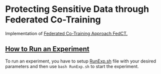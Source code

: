 # Protecting Sensitive Data through Federated Co-Training
Implementation of [Federated Co-Training Approach FedCT.](https://arxiv.org/pdf/2310.05696.pdf)
<!---The Appendix of the paper includes the proof of Proposition 1 and all experiments details can be found as a Pdf on [AIMHI_Appendix](https://github.com/kampmichael/distributedcotraining/blob/main/AIMHI_Appendix.pdf) --->

<!--## Table of Contents

1. [How to Run an Experiment](#How-to-Run-an-Experiment)
2. [Appendix](#appendix) 
    - [A Proof of Proposition 1](#A-Proof-of-Proposition-1)
    - [Details on Experiments](#details-on-experiments)
      - [Details on Privacy Vulnerability Experiments](#Details-on-Privacy-Vulnerability-Experiments)
      - [Datasets](#Datasets)
      - [Experimental Setup](#Experimental-Setup)
    
 -->   
    
    
## [How to Run an Experiment](#How-to-Run-an-Experiment)
To run an experiment, you have to setup [RunExp.sh](https://github.com/kampmichael/distributedcotraining/blob/main/RunExp.sh) file with your desired parameters and then use `bash RunExp.sh` to start the experiment.
<!--
## [Appendix](#appendix)    
### [A Proof of Proposition 1](#A-Proof-of-Proposition-1)
For convenience, we restate the proposition.

**Proposition 1:** For $m\in\mathbb{N}$ clients with local datasets $D^1,\dots,D^m$ and unlabeled dataset $U$ drawn iid. from $\mathbb{D}$, let $\mathbb{A}$ be a learning algorithm that achieves a linearly increasing training accuracy $a_t$ for all labelings of $U$, i.e., there exists $c\in\mathbb{R_{+}}$ such that $a_t=1-c/t$, then there exists $t_0\in\mathbb{N}$ such that $a_t\geq 1/2$ and AIMHI with majority vote converges with probability $1-\delta$, where

$$\delta\leq|U|(4c)^{\frac{m}2}\zeta\left(\frac{m}{2},t_0+1\right)$$
and $\zeta(x,q)$ is the Hurwitz zeta function.

**Proof:**
Let $P_t$ denote the consensus label at time $t\in\mathbb{N}$. We first show that the probability $\delta_{t}$ of $P_{t}\neq P_{t-1}$ is bounded. Since the learning algorithm $\mathbb{A}$ at time $t\geq t_0$ achieves a training accuracy $a_t\geq 0.5$, the probability can be determined via the CDF of the binomial distribution, i.e.,


$$\delta_t = \mathbb{P}\left[{\exists u\in U:\sum_{i=1}^m\mathbb{1}_{h^i_t(u) = v}<\left\lfloor\frac{m}{2}\right\rfloor}\right]$$

$$=F\left(\left\lfloor\frac{m}{2}\right\rfloor-1,m,a_t\right)=\sum_{i=1}^{\left\lfloor\frac{m}{2}\right\rfloor-1}{\binom{m}{i}}a_t^i(1-a_t)^{m-i}$$

Applying the Chernoff bound and denoting by $D(\cdot\||\cdot)$ the Kullback-Leibler divergence yields


$$\delta_t \leq \exp\left(-mD\left(\frac{\left\lfloor\frac{m}{2}\right\rfloor-1}{m} \middle\|\middle\| a_t\right)^2\right)$$

$$=\exp\left(-m\left(\frac{\left\lfloor\frac{m}{2}\right\rfloor-1}{m}\log\frac{\frac{\left\lfloor\frac{m}{2}\right\rfloor-1}{m}}{a_t}+\left(1-\frac{\left\lfloor\frac{m}{2}\right\rfloor-1}{m}\right)\log\frac{1-\frac{\left\lfloor\frac{m}{2}\right\rfloor-1}{m}}{1-a_t}\right)\right)$$

$$\leq\exp\left(-m\left(\frac{\frac{m}{2}}{m}\log\frac{\frac{\frac{m}{2}}{m}}{a_t}+\left(1-\frac{\frac{m}{2}}{m}\right)\log\frac{1-\frac{\frac{m}{2}}{m}}{1-a_t}\right)\right)$$

$$=\exp\left(-m\left(\frac12\log\frac{\frac12}{a_t}+\frac12\log\frac{\frac12}{1-a_t}\right)\right)=\exp\left(-\frac{m}2\log\frac{1}{2a_t}-\frac{m}2\log\frac{1}{2(1-a_t)}\right)$$

$$=\exp\left(\frac{m}2\left(\log 2a_t + \log 2(1-a_t)\right)\right)=\left(2a_t\right)^{\frac{m}2}\left(2(1-a_t\right)^{\frac{m}2}=4^{\frac{m}2}a_t^{\frac{m}2}(1-a_t)^{\frac{m}2}\enspace.$$

The union bound over all $u\in U$ yields 
$$\delta_t\leq |U|4^{\frac{m}2}a_t^{\frac{m}2}(1-a_t)^{\frac{m}2}\enspace .$$

To show convergence, we need to show that for $t_0\in\mathbb{N}$ it holds that 
$$\sum_{t=t_0}^\infty \delta_t \leq \delta$$


for $0\leq \delta < 1$. 
Since we assume that $a_t$ grows linearly, we can write wlog. $a_t=1-c/t$ for some $c\in\mathbb{R_{+}}$ and $t\geq 2c$. With this, the sum can be written as

 $$\sum_{t=t_0}^\infty\delta_t \leq |U|\sum_{t=t_0}^\infty 4^{\frac{m}2}\left(1-\frac{c}{t}\right)^{\frac{m}2}\left(\frac{c}{t}\right)^{\frac{m}2}=|U|4^{\frac{m}2}\sum_{t=t_0}^\infty \left(\frac{\frac{t}{c}-1}{\frac{t^2}{c^2}}\right)^{\frac{m}2}$$

$$\leq|U|4^{\frac{m}2}\sum_{t=t_0}^\infty \left(\frac{\frac{t}{c}}{\frac{t^2}{c^2}}\right)^{\frac{m}2}=(4c)^{\frac{m}2}\sum_{t=t_0}^\infty \left(\frac{1}{t}\right)^{\frac{m}2}=|U|(4c)^{\frac{m}2}\zeta\left(\frac{m}{2}\right)-H_{t_0}^{\left(\frac{m}{2}\right)}$$

where $\zeta(x)$ is the Riemann zeta function and $H_n^{(x)}$ is the generalized harmonic number. Note that $H_n^{(x)}=\zeta(x)-\zeta(x,n+1)$, where $\zeta(x,q)$ is the Hurwitz zeta function, so that this expression can be simplified to

$$\sum_{t=t_0}^\infty\delta_t \leq |U|(4c)^{\frac{m}2}\zeta\left(\frac{m}{2}\right)-\zeta\left(\frac{m}{2}\right)+\zeta\left(\frac{m}{2},t_0+1\right)=|U|(4c)^{\frac{m}2}\zeta\left(\frac{m}{2},t_0+1\right)\enspace .$$


### [Details on Experiments](#details-on-experiments)
#### [Details on Privacy Vulnerability Experiments](#Details-on-Privacy-Vulnerability-Experiments)
We measure privacy vulnerability by performing membership inference attacks against AIMHI and FEDAVG.In both attacks, the attacker creates an attack model using a model it constructs from its training and test datasets. Similar to previous work[[1]](https://arxiv.org/abs/1610.05820), we assume that the training data of the attacker has a similar distribution to the training data of the client. Once the attacker has its attack model, it uses this model for membership inference. In blackbox attacks (in which the attacker does not have access to intermediate model parameters), it only uses the classification scores it receives from the target model (i.e., client's model) for membership inference. On the other hand, in whitebox attacks (in which the attacker can observe the intermediate model parameters), it can use additional information in its attack model. Since the proposed AIMHI does not reveal intermediate model parameters to any party, it is only subject to blackbox attacks. Vanilla federated learning on the other hand is subject to whitebox attacks. Each inference attack produces a membership score of a queried data point, indicating the likelihood of the data point being a member of the training set. We measure the success of membership inference as ROC AUC of these scores. The $\textbf{vulnerability (VUL)}$ of a method is the ROC AUC of membership attacks over $K$ runs over the entire training set (also called attack epochs) according to the attack model and scenario. A vulnerability of $1.0$ means that membership can be inferred with certainty, whereas $0.5$ means that deciding on membership is a random guess.

We assume the following attack model: clients are honest and the server may be semi-honest (follow the protocol execution correctly, but it may try to infer sensitive information about the clients). The main goal of a semi-honest server is to infer sensitive information about the local training data of the clients. This is a stronger attacker assumption compared to a semi-honest client since the server receives the most amount of information from the clients during the protocol, and a potential semi-honest client can only obtain indirect information about the other clients. We also assume that parties do not collude.

The attack scenario for AIMHI and DD is that the attacker can send a (forged) unlabeled dataset to the clients and observe their predictions, equivalent to one attack epoch ($K=1$); the one for FEDAVG and DP-FEDAVG is that the attacker receives model parameters and can run an arbitrary number of attacks---we use $K=500$ attack epochs.


#### [B.2:Datasets](#Datasets)
We use $3$ standard image classification datasets: CIFAR10[[2]](https://www.cs.toronto.edu/~kriz/cifar.html), FashionMNIST[[3]](https://arxiv.org/abs/1708.07747), and SVHN[[4]](https://research.google/pubs/pub37648/). We describe the datasets and our preprocessing briefly.

CIFAR10 consists of $50\,000$ training and $10\,000$ test $32\times 32$ color images in $10$ classes with equal distribution (i.e., a total of $6\,000$ images per class). Images are normalized to zero mean and unit variance.



| Dataset     | Training Size | Testing Size | Unlabeled Size U    | Communication Period b | Number of Rounds T  |
|-------------|---------------|--------------|---------------------|-------------------------|-----------------------|
| CIFAR10     | 40,000        | 10,000       | 10,000              | 10                      | 3,000                 |
| FashionMNIST| 10,000        | 10,000       | 50,000              | 50                      | 20,000                |
| Pneumonia   | 4,386         | 624          | 900                 | 20                      | 20,000                |
| MRI         | 30            | 53           | 170                 | 6                       | 2,000                 |
| SVHN        | 38,257        | 26,032       | 35,000              | 10                      | 20,000                |
            
                              Table 3: Experimental setup for Sections 5.3, 5.4, and 5.3

FashionMNIST consists of $60\,000$ training and $10\,000$ test $28\times 28$ grayscale images of clothing items in $10$ classes with equal distribution. Images are not normalized.

SVHN (Street View House Numbers) consists of $630\,420$ $32\times 32$ color images of digits from house numbers in Google Street View, i.e., $10$ classes. The datasest is partitioned into $73\,257$ for training, $26\,032$ for testing, and $531\,131$ additional training images. In our experiments, we use only the training and testing set. Images are not normalized.

We use two standard datasets from the UCI Machine Learning repository for our experiments on collaboratively training interpretable models: WineQuality and BreastCancer. A short description of both datasets follows. 

WineQuality is a tabular dataset of $6\,497$ instances of wine with $11$ features describing the wine (e.g., alcohol content, acidity, pH, and sulfur dioxide levels), and the label is a wine quality score from $0$ to $10$. We remove duplicate rows and transform the categorial type attribute to a numerical value. We then normalize all features to zero mean and unit variance.

BreastCancer is a medical diagnostics tabular dataset with $569$ instances of breast cell samples with $30$ features describing cell nuclei with $2$ classes (malignant and benign). We followed the same preprocessing steps as WineQuality dataset.

Furthermore, we use $2$ medical image classification datasets, Pneumonia, and MRI. 

Pneumonia consists of $5\,286$ training and $624$ test chest x-rays with labels normal, viral pneumonia, and bacterial pneumonia. We simplify the labels to healthy and pneumonia with a class imbalance of roughly $3$ pneumonia to $1$ healthy. The original images in the Pneumonia dataset do not have a fixed resolution as they are sourced from various clinical settings and different acquisition devices. We resize all images to a resolution of $224\times 224$ pixels without normalization.

MRI consists of $253$ MRI brain scans with a class imbalance of approximately $1.5$ brain tumor scans to $1$ healthy scans. Out of the total $253$ images, we use $53$ images as a testing set. Similar to the pneumonia dataset, the original images have no fixed resolution and are thus resized to $150\times 150$ without normalization.

#### [Experimental Setup](#Experimental-Setup)

| Layer               | Output Shape | Activation | Parameters |
|---------------------|--------------|------------|------------|
| Conv2D              | (32, 32, 32) | ReLU       | 896        |
| BatchNormalization | (32, 32, 32) | -          | 128        |
| Conv2D              | (32, 32, 32) | ReLU       | 9248       |
| BatchNormalization | (32, 32, 32) | -          | 128        |
| MaxPooling2D        | (16, 16, 32) | -          | -          |
| Dropout             | (16, 16, 32) | -          | -          |
| Conv2D              | (16, 16, 64) | ReLU       | 18496      |
| BatchNormalization | (16, 16, 64) | -          | 256        |
| Conv2D              | (16, 16, 64) | ReLU       | 36928      |
| BatchNormalization | (16, 16, 64) | -          | 256        |
| MaxPooling2D        | (8, 8, 64)   | -          | -          |
| Dropout             | (8, 8, 64)   | -          | -          |
| Conv2D              | (8, 8, 128)  | ReLU       | 73856      |
| BatchNormalization | (8, 8, 128)  | -          | 512        |
| Conv2D              | (8, 8, 128)  | ReLU       | 147584     |
| BatchNormalization | (8, 8, 128)  | -          | 512        |
| MaxPooling2D        | (4, 4, 128)  | -          | -          |
| Dropout             | (4, 4, 128)  | -          | -          |
| Flatten             | (2048,)      | -          | -          |
| Dense               | (128,)       | ReLU       | 262272     |
| BatchNormalization | (128,)       | -          | 512        |
| Dropout             | (128,)       | -          | -          |
| Dense               | (10,)        | Linear     | 1290       |
               Table 4: CIFAR10 architecture

We now describe the details of the experimental setup used in our empirical evaluation. 

In Section~\ref{sec:exp:iid}, we use $m=5$ clients for all datasets. We report the split into training, test, and unlabeled dataset per dataset, as well as the used communication period $b$ and number of rounds $T$ in Table~\ref{tbl:expsetup}.




For all experiments, we use Adam as an optimization algorithm with a learning rate $0.01$ for CIFAR10, and $0.001$ for the remaining datasets. A description of the DNN architecture for each dataset follows.
%
In section \ref{sec:exp:noniid} we use the same setup for section \ref{sec:exp:iid} but we sample the local dataset from a Dirichlet distribution as described in \ref{sec:exp:noniid}.
%
In section \ref{scalability}, We use the same setup for section \ref{sec:exp:iid} but we use $m\in\{5,10,20,40,80\}$ clients as described in \ref{scalability}.

The neural network architectures used for each dataset are given in the following. 
%
For CIFAR10 we use a CNN with multiple convolutional layers with batch normalization and max pooling. The details of the architecture are described in Table~\ref{tbl:CIFAR10arch}.
%
For FashionMNIST, we use a simple feed forward architecture on the flattened input. The details of the architecture are described in Table~\ref{tbl:FashionMNISTarch}.

| Layer  | Output Shape  | Activation | Parameters |
|--------|---------------|------------|------------|
| Flatten| (784,)        | -          | -          |
| Linear | (784, 512)   | -          | 401,920    |
| ReLU   | (512,)        | ReLU       | -          |
| Linear | (512, 512)   | -          | 262,656    |
| ReLU   | (512,)        | ReLU       | -          |
| Linear | (512, 10)    | -          | 5,130      |

           Table 5: FashionMNIST architecture

For Pneumonia, we use a simple CNN, again with batch normalization and max pooling, with details given in Table~\ref{tbl:Pneumoniaarch}.For MRI we use an architecture similar to pneumonia with details described in Table~\ref{tbl:MRIarch}.

| Layer        | Output Shape  | Activation | Parameters |
|--------------|---------------|------------|------------|
| Conv2d       | (3, 32, 32)   | -          | 896        |
| BatchNorm2d  | (32, 32, 32)  | -          | 64         |
| Conv2d       | (32, 32, 32)  | -          | 18,464     |
| BatchNorm2d  | (64, 32, 32)  | -          | 128        |
| MaxPool2d    | (64, 16, 16)  | -          | -          |
| Conv2d       | (64, 16, 16)  | -          | 36,928     |
| BatchNorm2d  | (64, 16, 16)  | -          | 128        |
| MaxPool2d    | (64, 8, 8)    | -          | -          |
| Flatten      | (4096,)       | -          | -          |
| Linear       | (2,)          | -          | 4,194,306  |

           Table 6: Pneumonia architecture

For SVHN, we use again a standard CNN with batch normalization and max pooling, detailed in Table~\ref{tbl:SVHNarch}.


